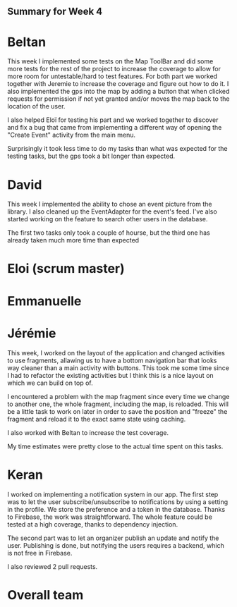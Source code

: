 ## Summary for Week 4

# Beltan

This week I implemented some tests on the Map ToolBar and did some more tests for the rest of the project to increase the coverage
to allow for more room for untestable/hard to test features. For both part we worked together with Jeremie to increase the coverage and 
figure out how to do it. I also implemented the gps into the map by adding a button that when clicked requests for permission if not yet granted and/or moves the map back
to the location of the user.

I also helped Eloï for testing his part and we worked together to discover and fix a bug that came from implementing a different way of opening the "Create Event"
activity from the main menu.

Surprisingly it took less time to do my tasks than what was expected for the testing tasks, but the gps took a bit longer than expected.

# David

This week I implemented the ability to chose an event picture from the library. I also cleaned up the EventAdapter for the event's feed. I've also started working on the feature to search other users in the database.

The first two tasks only took a couple of hourse, but the third one has already taken much more time than expected

# Eloi (scrum master)



# Emmanuelle



# Jérémie
This week, I worked on the layout of the application and changed activities to use fragments, allawing us to have a bottom navigation bar that looks way cleaner than a main activity with buttons. This took me some time since I had to refactor the existing activities but I think this is a nice layout on which we can build on top of. 

I encountered a problem with the map fragment since every time we change to another one, the whole fragment, including the map, is reloaded. This will be a little task to work on later in order to save the position and "freeze" the fragment and reload it to the exact same state using caching.

I also worked with Beltan to increase the test coverage.

My time estimates were pretty close to the actual time spent on this tasks.


# Keran

I worked on implementing a notification system in our app. The first step was to let the user subscribe/unsubscribe to notifications by using a setting in the profile. We store the preference and a token in the database. Thanks to Firebase, the work was straightforward. The whole feature could be tested at a high coverage, thanks to dependency injection.

The second part was to let an organizer publish an update and notify the user. Publishing is done, but notifying the users requires a backend, which is not free in Firebase. 

I also reviewed 2 pull requests.

# Overall team



